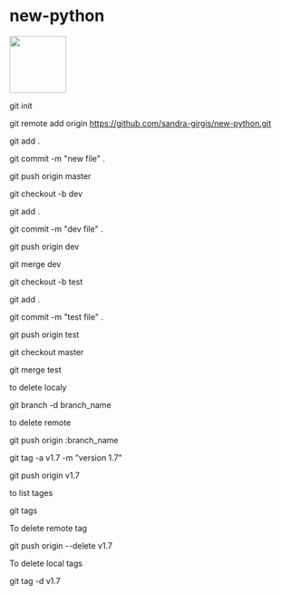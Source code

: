 # new-python
<img src="https://pbs.twimg.com/media/Et8Nx58XcAIqGxS.png" width="100" height="100"/>

git init

git remote add origin https://github.com/sandra-girgis/new-python.git

git add .

git commit -m "new file" .

git push origin master

git checkout -b dev

git add .

git commit -m "dev file" .

git push origin dev 

git merge dev   

git checkout -b test 

git add .

git commit -m "test file" .

git push origin test

git checkout master

git merge test

to delete localy 

git branch -d branch_name

to delete remote

git push origin :branch_name

git tag -a v1.7 -m "version 1.7" 

git push origin v1.7

to list tages

git tags

To delete remote tag

git push origin --delete v1.7

To delete local tags

git tag -d v1.7
